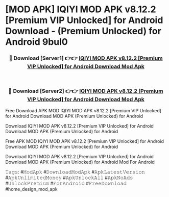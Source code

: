 # [MOD APK] IQIYI MOD APK v8.12.2 [Premium VIP Unlocked] for Android Download - (Premium Unlocked) for Android 9bul0



<div align="center">
<h3>🔴 Download [Server1] 👉👉 <a href="https://momento.my/?title=IQIYI_MOD_APK_v8.12.2_[Premium_VIP_Unlocked]_for_Android_Download">IQIYI MOD APK v8.12.2 [Premium VIP Unlocked] for Android Download Mod Apk</a></h3><br>

<h3>🔴 Download [Server2] 👉👉 <a href="https://momento.my/?title=IQIYI_MOD_APK_v8.12.2_[Premium_VIP_Unlocked]_for_Android_Download">IQIYI MOD APK v8.12.2 [Premium VIP Unlocked] for Android Download Mod Apk</a></h3>
</div>



Free Download APK MOD IQIYI MOD APK v8.12.2 [Premium VIP Unlocked] for Android Download MOD APK (Premium Unlocked) for Android

Download IQIYI MOD APK v8.12.2 [Premium VIP Unlocked] for Android Download MOD APK (Premium Unlocked) for Android

Free APK MOD IQIYI MOD APK v8.12.2 [Premium VIP Unlocked] for Android Download MOD APK (Premium Unlocked) for Android

Download IQIYI MOD APK v8.12.2 [Premium VIP Unlocked] for Android Download MOD APK (Premium Unlocked) for Android Mod For Android

𝚃𝚊𝚐𝚜: #𝙼𝚘𝚍𝙰𝚙𝚔 #𝙳𝚘𝚠𝚗𝚕𝚘𝚊𝚍𝙼𝚘𝚍𝙰𝚙𝚔 #𝙰𝚙𝚔𝙻𝚊𝚝𝚎𝚜𝚝𝚅𝚎𝚛𝚜𝚒𝚘𝚗 #𝙰𝚙𝚔𝚄𝚗𝚕𝚒𝚖𝚒𝚝𝚎𝚍𝙼𝚘𝚗𝚎𝚢 #𝙰𝚙𝚔𝚄𝚗𝚕𝚘𝚌𝚔𝙰𝚕𝚕 #𝙰𝚙𝚔𝙽𝚘𝙰𝚍𝚜 #𝚄𝚗𝚕𝚘𝚌𝚔𝙿𝚛𝚎𝚖𝚒𝚞𝚖 #𝙵𝚘𝚛𝙰𝚗𝚍𝚛𝚘𝚒𝚍 #𝙵𝚛𝚎𝚎𝙳𝚘𝚠𝚗𝚕𝚘𝚊𝚍 #home_design_mod_apk

